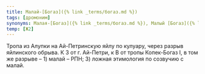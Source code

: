```yaml
---
title: Малай-[Богаз]({% link _terms/богаз.md %})
tags: [дромоним]
synonyms: Малая-[Богаз]({% link _terms/богаз.md %}), Малый [Богаз]({% link _terms/богаз.md %}), Алупка-[Богаз]({% link _terms/богаз.md %})
temp: [Ж2]
---
```


Тропа из Алупки на Ай-Петринскую яйлу по кулуару, через разрыв яйлинского
обрыва. К З от г. Ай-Петри, к В от тропы Копек-Богаз I, в том же разрыве – 1)
малай – РПН; 3) ложная этимология по созвучию с малай.
